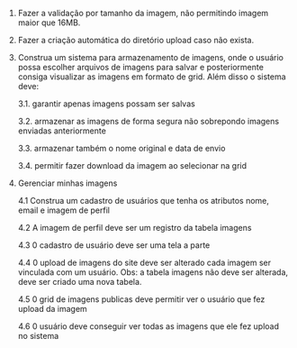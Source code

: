 1. Fazer a validação por tamanho da imagem, não permitindo imagem maior que 16MB.

2. Fazer a criação automática do diretório upload caso não exista.

3. Construa um sistema para armazenamento de imagens, onde o usuário possa escolher arquivos de imagens para salvar e posteriormente consiga visualizar as imagens em formato de grid. Além disso o sistema deve:

    3.1. garantir apenas imagens possam ser salvas

    3.2. armazenar as imagens de forma segura não sobrepondo imagens enviadas anteriormente

    3.3. armazenar também o nome original e data de envio

    3.4. permitir fazer download da imagem ao selecionar na grid

4. Gerenciar minhas imagens

    4.1 Construa um cadastro de usuários que tenha os atributos nome, email e imagem de perfil

    4.2 A imagem de perfil deve ser um registro da tabela imagens

    4.3 0 cadastro de usuário deve ser uma tela a parte

    4.4 0 upload de imagens do site deve ser alterado cada imagem ser vinculada com um usuário. Obs: a tabela imagens não deve ser alterada, deve ser criado uma nova tabela.

    4.5 0 grid de imagens publicas deve permitir ver o usuário que fez upload da imagem

    4.6 0 usuário deve conseguir ver todas as imagens que ele fez upload no sistema
